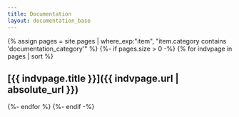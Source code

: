 ```yaml
---
title: Documentation
layout: documentation_base
---
```

{% assign pages = site.pages
    | where_exp:"item", "item.category contains 'documentation_category'" %}
{%- if pages.size > 0 -%}
{% for indvpage in pages | sort %}
## [{{ indvpage.title }}]({{ indvpage.url | absolute_url }})
{%- endfor %}
{%- endif -%}
